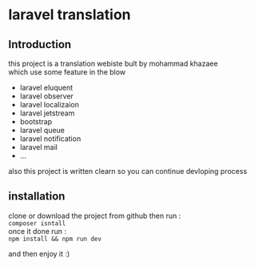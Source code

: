 # laravel translation
## Introduction
this project is a translation webiste bult by mohammad khazaee \
which use some feature in the blow 

- laravel eluquent
- laravel observer
- laravel localizaion
- laravel jetstream 
- bootstrap 
- laravel queue
- laravel notification 
- laravel mail 
- ...

also this project is written clearn so you can continue devloping process
## installation

clone or download the project from github then run : \
```composer isntall``` \
once it done run : \
```npm install && npm run dev``` 


and then enjoy it :)
